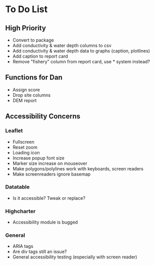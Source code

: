 # To Do List

## High Priority
- Convert to package
- Add conductivity & water depth columns to csv
- Add conductivity & water depth data to graphs (caption, plotlines)
- Add caption to report card
- Remove "fishery" column from report card, use * system instead?

## Functions for Dan
- Assign score
- Drop site columns
- DEM report

## Accessibility Concerns
### Leaflet
- Fullscreen
- Reset zoom
- Loading icon
- Increase popup font size
- Marker size increase on mouseover
- Make polygons/polylines work with keyboards, screen readers
- Make screenreaders ignore basemap 
### Datatable
- Is it accessible? Tweak or replace?
### Highcharter
- Accessibility module is bugged
### General
- ARIA tags
- Are div tags still an issue?
- General accessibility testing (especially with screen reader)
